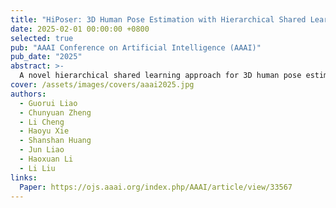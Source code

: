 ```yaml
---
title: "HiPoser: 3D Human Pose Estimation with Hierarchical Shared Learning at Parts-Level Using Inertial Measurement Units"
date: 2025-02-01 00:00:00 +0800
selected: true
pub: "AAAI Conference on Artificial Intelligence (AAAI)"
pub_date: "2025"
abstract: >-
  A novel hierarchical shared learning approach for 3D human pose estimation using IMUs.
cover: /assets/images/covers/aaai2025.jpg
authors:
  - Guorui Liao
  - Chunyuan Zheng
  - Li Cheng
  - Haoyu Xie
  - Shanshan Huang
  - Jun Liao
  - Haoxuan Li
  - Li Liu
links:
  Paper: https://ojs.aaai.org/index.php/AAAI/article/view/33567
---
```

